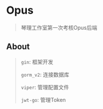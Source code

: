 # Opus

> 琴理工作室第一次考核Opus后端

## About

> `gin`: 框架开发
>
> `gorm_v2`: 连接数据库
>
> `viper`: 管理配置文件
>
> `jwt-go`: 管理Token
